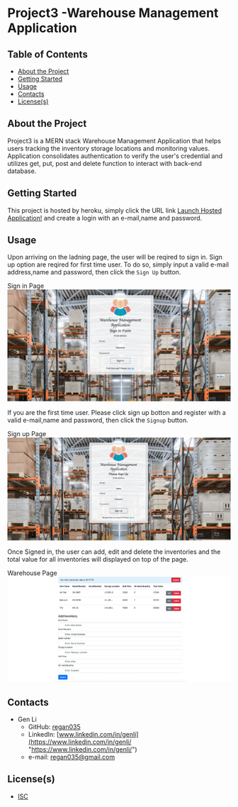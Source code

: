 
# Project3 -Warehouse Management Application


## Table of Contents

- [About the Project](#About-the-project)
- [Getting Started](#Getting-started)
- [Usage](#Usage)
- [Contacts](#Contacts)
- [License(s)](<#License(s)>)


## About the Project

Project3 is a MERN stack Warehouse Management Application that helps users tracking the inventory storage locations and monitoring values. Application consolidates authentication to verify the user's credential and utilizes get, put, post and delete function to interact with back-end database.  


## Getting Started

This project is hosted by heroku, simply click the URL link [Launch Hosted Application!](https://gen-warehouse-app.herokuapp.com/ "Launch Project 3") and create a login with an e-mail,name and password.

## Usage

Upon arriving on the ladning page, the user will be reqired to sign in. Sign up option are reqired for first time user. To do so, simply input a valid e-mail address,name and password, then click the `Sign Up` button.

Sign in Page ![ ](readmeimg/signinpage.png)

If you are the first time user. Please click sign up botton and register with a valid e-mail,name and password, then click the `Signup` button.

Sign up Page ![ ](readmeimg/signuppage.png)

Once Signed in, the user can add, edit and delete the inventories and the total value for all inventories will displayed on top of the page.

Warehouse Page ![ ](readmeimg/warehousepage.png)


## Contacts

- Gen Li
  - GitHub: [regan035](https://github.com/regan035 "regan035's GitHub")
  - LinkedIn: [www.linkedin.com/in/genli](https://www.linkedin.com/in/genli/ "https://www.linkedin.com/in/genli/")
  - e-mail: regan035@gmail.com

## License(s)

- [ISC](https://opensource.org/licenses/ISC)

